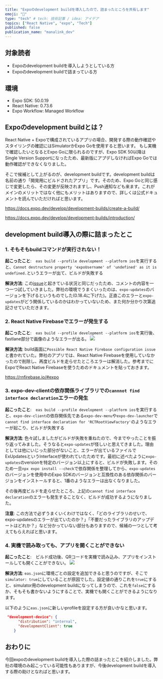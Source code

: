 ```yaml
---
title: "Expoのdevelopment buildを導入したので、詰まったところを共有します"
emoji: "🍎"
type: "tech" # tech: 技術記事 / idea: アイデア
topics: ["React Native", "expo", "Tech"]
published: false
publication_name: "manalink_dev"
---
```


## 対象読者
- Expoのdevelopment buildを導入しようとしている方
- Expoのdevelopment buildで詰まっている方

## 環境
- Expo SDK: 50.0.19
- React Native: 0.73.6
- Expo Workflow: Managed Workflow

## Expoのdevelopment buildとは？
React Native + Expoで構成されているアプリの場合、開発する際の動作確認やスタイリングの確認にはSimulatorかExpo Goを使用すると思います。
もし実機で確認したいとなるとExpo Goに限られるのですが、Expo SDK 50以降はSingle Version Supportになったため、最新版にアプデしなければExpo Goでは動作確認ができなくなりました。

そこで候補として上がるのが、development buildです。development buildは名前の通り「開発用にビルドされたアプリ」です。そのため、Expo Goと同じ感じで変更したら、その変更が反映されますし、Push通知なども来ます。これがメインのメリットではなく他にもメリットはありますので、詳しくは公式ドキュメントを読んでいただければと思います。

https://docs.expo.dev/develop/development-builds/create-a-build/

https://docs.expo.dev/develop/development-builds/introduction/

## development build導入の際に詰まったとこ
### 1. そもそもbuildコマンドが実行されない！
**起こったこと**:　`eas build --profile development --platform ios`を実行すると、`Cannot destructure property 'expoUsername' of 'undefined' as it is undefined.`というエラーが出て、ビルドが失敗する

**解決方法**: この[issue](https://github.com/expo/expo/issues/25894)と起きている状況と同じだったため、コメントの内容を一つ一つ試していきました。弊社の環境でうまくいったのは、`expo-updates`のバージョンを下げるというものでした(0.18.4に下げた)。正直このエラーと`expo-updates`がどう関係しているのかはわかっていないため、また何か分かり次第追記させていただきます。

### 2. React Native Firebaseでエラーが発生する
**起こったこと**:　`eas build --profile development --platform ios`を実行後、fastlane部分で画像のようなエラーが出る。
![](https://storage.googleapis.com/zenn-user-upload/639814d993f4-20240604.png)

**解決方法**: build画面に`Possible React Native Firebase configuration issue`と書かれていた。弊社のアプリでは、React Native Firebaseを使用していなかったので削除し、再度ビルドを走らせたところエラーは解消した。参考までにExpoでReact Native Firebaseを使うためのドキュメントを貼っておきます。

https://rnfirebase.io/#expo

### 3. expo-dev-clientの依存関係ライブラリでの`cannnot find interface declaration`エラーの発生
**起こったこと**:　`eas build --profile development --platform ios`を実行すると、`expo-dev-client`の依存関係先である`expo-dev-menu`や`expo-dev-launcher`で`cannot find interface declaration for 'RCTRootViewFactory'`のようなエラーが起こり、ビルドが失敗する

**解決方法**: 色々試しましたがビルドが失敗を重ねたので、今までやったことを振り返ってみました。そうなると`expo-updates`が怪しいと思えてきました。理由としては他にいじった部分がないこと、エラーが出ているファイルでExUpdatesというInterfaceが使われていたためです。最初に述べたように`expo-updates`のversionを特定のバージョン以上にすると、ビルドが失敗します。そのため一旦`npx expo install --check`で依存関係を整理してから、`expo-updates`のバージョンを使用中のExpo SDKのバージョンと互換性のある依存関係のバージョンをインストールすると、1番のようなエラーは出なくなりました。

その後再度ビルドを走らせたところ、上記の`cannot find interface declaration`のエラーも発生することなく、ビルドが成功するようになりました。

**注意**: この方法で必ずうまくいくわけではなく、「どのライブラリのせいで、expo-updatesのエラーが出ていたのか？」「不要だったライブラリのアップデートはどれか？」など分かっていない部分もありますので、候補の一つとして考えてもらえればと思います。

### 4. 実機で読み取っても、アプリを開くことができない
**起こったこと**:　ビルド成功後、QRコードを実機で読み込み、アプリをインストールしても開くことができない。
![](https://storage.googleapis.com/zenn-user-upload/bdc8dfaa45e3-20240605.png)

**解決方法**: `eas.json`に環境ごとの設定を追加できると思うのですが、そこで`simulator: true`にしていることが原因でした。設定値の通りこれを`true`にすると、simulator用のdevelopment buildになってしまうので、これを`false`にするか、そもそも書かないようにすることで、実機でも開くことができるようになります。

以下のように`eas.json`に新しいprofileを設定する方が良いかなと思います。

```json:eas.json
 "development-device": {
      "distribution": "internal",
      "developmentClient": true
    }
```

## おわりに
今回expoのdevelopment buildを導入した際の詰まったとこを紹介しました。弊社の環境のみ起こっている可能性もありますが、今後development buildを導入する際の助けとなればと思います。
